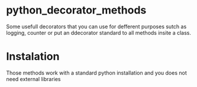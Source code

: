 # python_decorator_methods

Some usefull decorators that you can use for defferent purposes sutch as logging, counter or put an ddecorator standard to all methods insite a class.

# Instalation

Those methods work with a standard python installation and you does not need external libraries